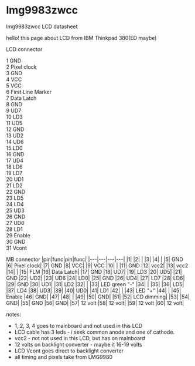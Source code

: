 # lmg9983zwcc
lmg9983zwcc LCD datasheet

hello!
this page about LCD from IBM Thinkpad 380(ED maybe)

LCD connector

1	GND<br />
2	Pixel clock<br />
3	GND<br />
4	VCC<br />
5	VCC<br />
6	First Line Marker<br />
7	Data Latch<br />
8	GND<br />
9	UD7<br />
10	LD3<br />
11	UD5<br />
12	GND<br />
13	UD2<br />
14	UD6<br />
15	LD0<br />
16	GND<br />
17	UD4<br />
18	LD6<br />
19	LD7<br />
20	UD1<br />
21	LD2<br />
22	GND<br />
23	LD5<br />
24	LD4<br />
25	UD3<br />
26	GND<br />
27	UD0<br />
28	LD1<br />
29	Enable<br />
30	GND<br />
31	Vcont<br />


MB connector
|pin|func|pin|func|
|---|---|---|---|
|1|		              |2|	|
|3|		              |4|	|
|5|	GND	            |6|	Pixel clock|
|7|	GND	            |8|	VCC|
|9|	VCC	            |10|	|
|11|	GND	          |12|	vcc2|
|13|	vcc2	        |14|	|
|15|	FLM	          |16|	Data Latch|
|17|	GND	          |18|	UD7|
|19|	LD3	          |20|	UD5|
|21|	GND	          |22|	UD2|
|23|	UD6	          |24|	LD0|
|25|	GND	          |26|	UD4|
|27|	LD7	          |28|	LD6|
|29|	GND	          |30|	UD1|
|31|	LD2	          |32|	|
|33|	LED green "-"	|34|	|
|35|		            |36|	LD5|
|37|	LD4	          |38|	UD3|
|39|		            |40|	UD0|
|41|	LD1	          |42|	|
|43|	LED "+"	      |44|	|
|45|	Enable	      |46|	GND|
|47|		            |48|	|
|49|		            |50|	GND|
|51|		            |52|	LCD dimming|
|53|		            |54|	GND|
|55|	GND	          |56|	GND|
|57|	12 volt	      |58|	12 volt|
|59|	12 volt	      |60|	12 volt|

notes:
- 1, 2, 3, 4 goes to mainboard and not used in this LCD
- LCD cable has 3 leds - i seek common anode and one of cathode.
- vcc2 - not not used in this LCD, but has on mainboard
- 12 volts on backlight converter - maybe it 16-19 volts
- LCD Vcont goes direct to backlight converter
- all timing and pixels take from LMG9980
